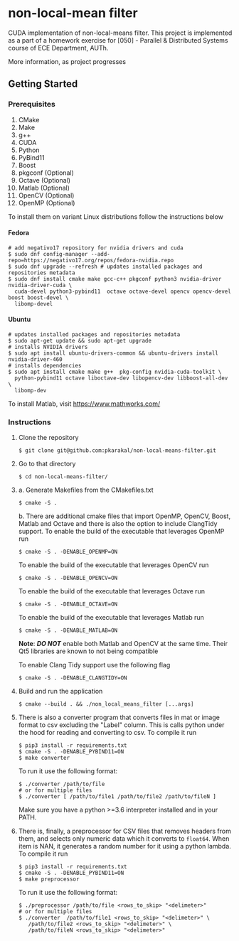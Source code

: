 # non-local-mean filter
CUDA implementation of non-local-means filter. This project is implemented
as a part of a homework exercise for [050] - Parallel & Distributed Systems course
of ECE Department, AUTh.

More information, as project progresses

## Getting Started

### Prerequisites
1. CMake
2. Make
3. g++
4. CUDA
5. Python
6. PyBind11
7. Boost 
8. pkgconf (Optional)
9. Octave (Optional)
10. Matlab (Optional)
11. OpenCV (Optional)
12. OpenMP (Optional)

To install them on variant Linux distributions follow the instructions below

#### Fedora
```shell
# add negativo17 repository for nvidia drivers and cuda
$ sudo dnf config-manager --add-repo=https://negativo17.org/repos/fedora-nvidia.repo
$ sudo dnf upgrade --refresh # updates installed packages and repositories metadata
$ sudo dnf install cmake make gcc-c++ pkgconf python3 nvidia-driver nvidia-driver-cuda \
  cuda-devel python3-pybind11  octave octave-devel opencv opencv-devel boost boost-devel \
  libomp-devel
```

#### Ubuntu
```shell
# updates installed packages and repositories metadata
$ sudo apt-get update && sudo apt-get upgrade
# installs NVIDIA drivers
$ sudo apt install ubuntu-drivers-common && ubuntu-drivers install nvidia-driver-460
# installs dependencies
$ sudo apt install cmake make g++  pkg-config nvidia-cuda-toolkit \ 
  python-pybind11 octave liboctave-dev libopencv-dev libboost-all-dev \
  libomp-dev
```

To install Matlab, visit https://www.mathworks.com/


### Instructions
1.  Clone the repository
    ```shell script
    $ git clone git@github.com:pkarakal/non-local-means-filter.git
    ```
2.  Go to that directory
    ```shell script
    $ cd non-local-means-filter/
    ```
3.  a. Generate Makefiles from the CMakefiles.txt
    ```shell script
    $ cmake -S .
    ```
    b. There are additional cmake files that import OpenMP, OpenCV, Boost, Matlab
    and Octave and there is also the option  to include ClangTidy support.
    To enable the build of the executable that leverages OpenMP run
    ```shell script
    $ cmake -S . -DENABLE_OPENMP=ON
    ``` 
    To enable the build of the executable that leverages OpenCV run
    ```
    $ cmake -S . -DENABLE_OPENCV=ON
    ```
    To enable the build of the executable that leverages Octave run
    ```
    $ cmake -S . -DENABLE_OCTAVE=ON
    ```
    To enable the build of the executable that leverages Matlab run
    ```
    $ cmake -S . -DENABLE_MATLAB=ON
    ```
    **Note**: __*DO NOT*__ enable both Matlab and OpenCV at the same time.
    Their Qt5 libraries are known to not being compatible
    
    To enable Clang Tidy support use the following flag
    ```shell script
    $ cmake -S . -DENABLE_CLANGTIDY=ON
    ```
4.  Build and run the application
    ```shell script
    $ cmake --build . && ./non_local_means_filter [...args]
    ```
6.  There is also a converter program that converts files in mat or image
    format to csv excluding the "Label" column. This is calls python
    under the hood for reading and converting to csv. To compile it run
    ```shell
    $ pip3 install -r requirements.txt
    $ cmake -S . -DENABLE_PYBIND11=ON
    $ make converter
    ```
    To run it use the following format:
    ```shell
    $ ./converter /path/to/file 
    # or for multiple files
    $ ./converter [ /path/to/file1 /path/to/file2 /path/to/fileN ]
    ```
    Make sure you have a python >=3.6 interpreter installed and in your PATH.
7.  There is, finally, a preprocessor for CSV files that removes headers from them,
    and selects only numeric data which it converts to `float64`. When item is NAN,
    it generates a random number for it using a python lambda. To compile it run
    ```shell
    $ pip3 install -r requirements.txt
    $ cmake -S . -DENABLE_PYBIND11=ON
    $ make preprocessor
    ```
    To run it use the following format:
    ```shell
    $ ./preprocessor /path/to/file <rows_to_skip> "<delimeter>" 
    # or for multiple files
    $ ./converter  /path/to/file1 <rows_to_skip> "<delimeter>" \
       /path/to/file2 <rows_to_skip> "<delimeter>" \
       /path/to/fileN <rows_to_skip> "<delimeter>" 
    ```